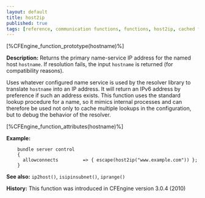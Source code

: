 ```yaml
---
layout: default
title: host2ip
published: true
tags: [reference, communication functions, functions, host2ip, cached function]
---
```


[%CFEngine_function_prototype(hostname)%]

**Description:** Returns the primary name-service IP address for the named host `hostname`.
If resolution fails, the input `hostname` is returned (for compatibility reasons).

Uses whatever configured name service is used by the resolver library to
translate `hostname` into an IP address. It will return an IPv6 address
by preference if such an address exists. This function uses the standard
lookup procedure for a name, so it mimics internal processes and can
therefore be used not only to cache multiple lookups in the configuration, but
to debug the behavior of the resolver.

[%CFEngine_function_attributes(hostname)%]

**Example:**

```cf3
    bundle server control
    {
      allowconnects         => { escape(host2ip("www.example.com")) };
    }
```

**See also:** `ip2host()`, `isipinsubnet()`,  `iprange()`

**History:** This function was introduced in CFEngine version 3.0.4
(2010)
